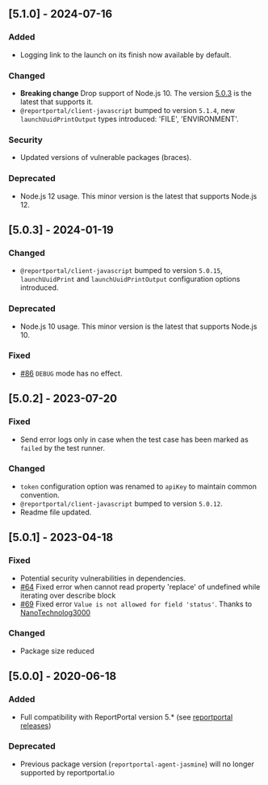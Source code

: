 
## [5.1.0] - 2024-07-16
### Added
- Logging link to the launch on its finish now available by default.
### Changed
- **Breaking change** Drop support of Node.js 10. The version [5.0.3](https://github.com/reportportal/agent-js-jasmine/releases/tag/v5.0.3) is the latest that supports it.
- `@reportportal/client-javascript` bumped to version `5.1.4`, new `launchUuidPrintOutput` types introduced: 'FILE', 'ENVIRONMENT'.
### Security
- Updated versions of vulnerable packages (braces).
### Deprecated
- Node.js 12 usage. This minor version is the latest that supports Node.js 12.

## [5.0.3] - 2024-01-19
### Changed
- `@reportportal/client-javascript` bumped to version `5.0.15`, `launchUuidPrint` and `launchUuidPrintOutput` configuration options introduced.
### Deprecated
- Node.js 10 usage. This minor version is the latest that supports Node.js 10.
### Fixed
- [#86](https://github.com/reportportal/agent-js-jasmine/issues/86) `DEBUG` mode has no effect.

## [5.0.2] - 2023-07-20
### Fixed
- Send error logs only in case when the test case has been marked as `failed` by the test runner.
### Changed
- `token` configuration option was renamed to `apiKey` to maintain common convention.
- `@reportportal/client-javascript` bumped to version `5.0.12`.
- Readme file updated.

## [5.0.1] - 2023-04-18
### Fixed
- Potential security vulnerabilities in dependencies.
- [#64](https://github.com/reportportal/agent-js-jasmine/issues/64) Fixed error when cannot read property 'replace' of undefined while iterating over describe block
- [#69](https://github.com/reportportal/agent-js-jasmine/issues/69) Fixed error `Value is not allowed for field 'status'`. Thanks to [NanoTechnolog3000](https://github.com/NanoTechnolog3000)
### Changed
- Package size reduced

## [5.0.0] - 2020-06-18
### Added
- Full compatibility with ReportPortal version 5.* (see [reportportal releases](https://github.com/reportportal/reportportal/releases))
### Deprecated
- Previous package version (`reportportal-agent-jasmine`) will no longer supported by reportportal.io
